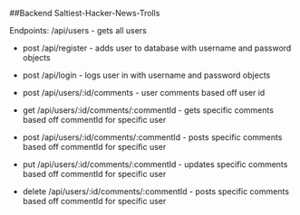 ##Backend Saltiest-Hacker-News-Trolls

Endpoints: /api/users - gets all users

- post /api/register - adds user to database with username and password objects

- post /api/login - logs user in with username and password objects


- post /api/users/:id/comments - user comments based off user id

- get /api/users/:id/comments/:commentId - gets specific comments based off commentId for specific user

- post /api/users/:id/comments/:commentId - posts specific comments based off commentId for specific user

- put /api/users/:id/comments/:commentId - updates specific comments based off commentId for specific user

- delete /api/users/:id/comments/:commentId - posts specific comments based off commentId for specific user
